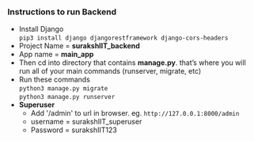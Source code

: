 ### Instructions to run Backend
* Install Django <br>
```pip3 install django djangorestframework django-cors-headers```
* Project Name = **surakshIIT_backend**
* App name = **main_app**
* Then cd into directory that contains **manage.py**. that’s where you will run all of your main commands (runserver, migrate, etc)
* Run these commands <br>
```python3 manage.py migrate``` <br>
```python3 manage.py runserver```
* **Superuser** 
  * Add '/admin' to url in browser. eg.  ```http://127.0.0.1:8000/admin```
  * username = surakshIIT_superuser
  * Password = surakshIIT123
